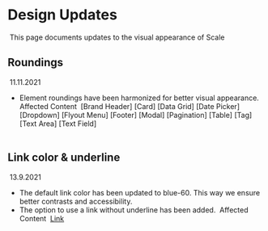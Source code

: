 # Design Updates
​
This page documents updates to the visual appearance of Scale
​
​
​
## Roundings
​
11.11.2021
​
- Element roundings have been harmonized for better visual appearance.
​
Affected Content
​
[Brand Header] [Card] [Data Grid] [Date Picker] [Dropdown] [Flyout Menu] [Footer] [Modal] [Pagination] [Table] [Tag] [Text Area]  [Text Field]  
​
​
​
## Link color & underline
​
13.9.2021
​
- The default link color has been updated to blue-60. This way we ensure better contrasts and accessibility.
- The option to use a link without underline has been added.
​
Affected Content
​
[Link](./?path=/docs/components-link--standard)